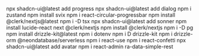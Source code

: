 <!-- in cases where some elements not working try running these commands -->

npx shadcn-ui@latest add progress
npx shadcn-ui@latest add dialog
npm i zustand
npm install svix
npm i react-circular-progressbar
npm install @clerk/nextjs@latest
npm i -D tsx 
npx shadcn-ui@latest add sonner
npm install lucide-react next @clerk/nextjs
npm install @clerk/nextjs
npm i -D pg  
npm install drizzle-kit@latest 
npm i dotenv
npm i D drizzle-kit
npm i drizzle-orm @neondatabase/serverless
npm i react-use
npm i react-confetti
npx shadcn-ui@latest add avatar
npm i react-admin ra-data-simple-rest